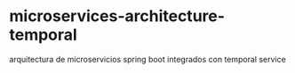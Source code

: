 # microservices-architecture-temporal
arquitectura de microservicios spring boot integrados con temporal service
